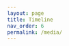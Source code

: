 ```yaml
---
layout: page
title: Timeline
nav_order: 6
permalink: /media/
---
```


  <head>
    <script type="text/javascript" src="https://www.gstatic.com/charts/loader.js"></script>
    <script type="text/javascript">
      google.charts.load('current', {'packages':['timeline']});
      google.charts.setOnLoadCallback(drawChart);
      function drawChart() {
        var container = document.getElementById('timeline');
        var chart = new google.visualization.Timeline(container);
        var dataTable = new google.visualization.DataTable();
        dataTable.addColumn({ type: 'string', id: 'Diary' });
        dataTable.addColumn({ type: 'date', id: 'Start' });
        dataTable.addColumn({ type: 'date', id: 'End' });
        dataTable.addRows([
          [ 'A Prairie as Wide as the Sea', new Date(1926, 5, 1), new Date(1927, 4, 20) ]]);
          var options = {
      colors: ['#edb800'],
    };

   chart.draw(dataTable);
      }
    </script>
  </head>
  <body>
    <div id="timeline" style="height: 180px;"></div>
  </body>

